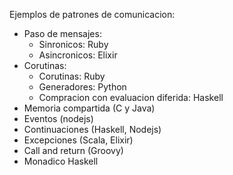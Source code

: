 Ejemplos de patrones de comunicacion: 

* Paso de mensajes:
  * Sinronicos: Ruby
  * Asincronicos: Elixir
* Corutinas:
  * Corutinas: Ruby
  * Generadores: Python
  * Compracion con evaluacion diferida: Haskell
* Memoria compartida (C y Java) 
* Eventos (nodejs)
* Continuaciones (Haskell, Nodejs)
* Excepciones (Scala, Elixir)
* Call and return (Groovy)
* Monadico Haskell
